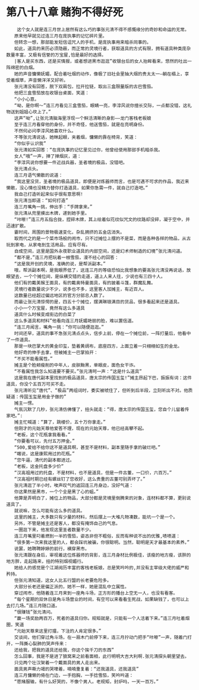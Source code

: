 # 第八十八章 赌狗不得好死
        这个女人就是连三月世上居然有这么巧的事张元清不得不感慨缘分的奇妙和命运的无常。
       原来他早就见过连三月在庞执事的记忆碎片里。
       但转念一想，那部能发短信诅咒人的手机，是庞执事用来暗杀同事的。
       如此，道具的来历必须隐蔽，而正常的灵境行者，获取道具的方式有限，拥有道具种类庞杂数量丰富，又极有信誉的万宝屋,恰是最好的选择。
       |客人是买东西，还是买情报，或者想进黑市逛逛”收银台后的女人抬眸看来，悠然的吐出一阵绵密的白烟。
       她的声音慵懒妩媚，配合着吐烟的动作，像极了旧社会里抽大烟的贵太太一―躺在榻上，享受着烟草，声音懒洋洋又好听。
       张元清没有回答，脱下双肩包，拉开拉链，取出三盒限量版的古巴雪茄。
       他把三盒雪茄放在收银台桌面，笑道：
       “小小心意。
       “呦，是你啊～”连三月看见三盒雪茄，眼睛一亮，李淳风说你擅长交际，一点都没错，这礼物送到姐姐心坎上了。”
       这声“呦”,让张元清脑海里浮现一个鲜活清晰的身影――龙门客栈老板娘
       至于连三月看穿他的身份，并不奇怪，他送雪茄，就是在亮明身份。
       不然何必问李淳风她喜欢什么。
       不等张元清说话，她眯起眼，夹着烟，慵懒的靠在椅背，笑道：
       “你似乎认识我”
       张元清如实回答：“在庞执事的记忆里见过你，他曾经使用那部手机暗杀我。
       女人“哦”一声，掸了掸烟灰，道：
       “李淳风说你想要一件近战兵器，圣者境的极品，没错吧。
       张元清点头。
       连三月语气懒散的说道：
       “我这里没货，圣者境的极品道具，即便是对炼器师而言，也是可遇不可求的作品，我近来懒散，没心情也没精力替你打造道具，如果你急需一件，就自己打造吧。”
       我自己打造听起来似乎很有意思啊!
       张元清当即道：“如何打造”
       连三月嘴角一挑，伸出手：“手牌拿来。”
       张元清从兜里摸出木牌，递到她手里。
       “咔嚓!”连三月五指合拢，捏碎木牌，其上绘着似花纹似咒文的纹路却没碎，凝于空中，并迅速扩散。
       霎时间，周围的景物极速变化，杂乱拥挤的五金店消失。
       取而代之的是一个菜市场般的闹市，只不过摊位上摆的不是菜，而是各种各样的物品，从古玩到家电，从家电到生活用品，应有尽有。
       自成空间，这里是国外永夜职业道具的内部空间，还是幻术师制造的幻境”张元清问道。
       “都不是，”连三月把玩着一根雪茄，漫不经心的回答：
       “这是我开创的灵境，准确的说，是帮派副本。”
       哦，帮派副本啊，是我眼界低了，这连三月的等级恐怕比我想象的要高张元清没再说话，放眼望去，一个个摊位间，是纵横交错的走道，道上人来人往，少说也有三四十人。
       他们有的戴美猴王面具，有的戴奥特曼面具，有的披着斗篷，群魔乱舞。
       灵境行者数量说少不少，说多也不多，这里客人加摊主，有近百人。
       这数量已经超过偏远地区的官方分部总人数了。
       而最让张元清惊愕的是，四五十个摊位，摆满琳琅满目的货品，很多看起来还是道具。
       小小一个万宝屋，竟然有这么多道具
       道具什么时候变成街边的白菜了
       这么多道具和材料”他看向连三月妩媚艳丽的脸，难以置信道。
       “连三月闻言，嘴角一挑：“你可以随便逛逛。”
       时间还早，道具的事不急张元清点点头，信步上前，停在一个摊位前，一阵打量后，他看中了一件道具。
       那是一块巴掌大的黄金印玺，垫着黄绸布，底座四方，上面立着一只栩栩如生的金龙。
       他好奇的伸手去拿，但被摊主一巴掌拍开：
       “不买不能看属性。”
       摊主是个脸颊瘦削的中年人，皮肤黝黑，单眼皮，面色女干诈。
       “不看属性我怎么知道要不要买。”张元清呵一声：“这是什么道具”
       这是我在唐代副本里找到的极品道具，唐太宗的传国玉玺!”摊主昂起下巴，振振有词：这件道具，你没个五百万可买不走。
       张元清听见“唐代”、“极品”两组词时，委实被唬住了，但听到后半段，立刻听出不对。他质疑道：传国玉玺是用金子做的”
       摊主一愣。
       气氛沉默了几秒，张元清仿佛懂了，扭头就走：“得，唐太宗的传国玉玺，您自个儿留着传家吧。”:
       摊主忙喊道：“算了，跳楼价，五十万你拿走。”
       但刚才的元始天尊他爱答不理，现在的元始天尊，他已经高攀不起。
       “老板，这个花瓶拿我看看。”
       “你要看可以，先付五万押金。”
       “500,爱给不给你这不是道具啊，甚至不是材料，副本里随手拿的破烂吧。”
       “瞎说，这是康熙用过的花瓶。”
       “您牛逼，清代的副本都进过。
       “老板，这金托盘多少价”
       “汉高祖用过的托盘，不是材料，也不是道具，但是一件古董，一口价，六百万。”
       “汉高祖时期已经有螺丝钉了您收好，这么贵重的古董可别弄坏了。”
       张元清逛了半小时，唉声叹气的返回连三月身边，没好气道：
       你这果然是黑市，一个个全是黑了心的蛆。”
       他算是弄明白了，摊位上的物品，大部分都是灵境里倒腾来的对象，连材料都不算，更别说道具了。
       就说嘛，怎么可能有这么多的道具。
       这里的摊主，大多数只有少量的材料，然后摆上一大堆凡物凑数，能坑一个是一个。
       另外，不管是摊主还是客人，都没有掩饰自己的气息。
       一圈逛下来，他发现这里圣者数量不少。
       连三月嘴里叼着燃到一半的雪茄，姿态非但不粗俗，反而有种说不出的优雅,啧啧道：
       “很多第一次来我这里的人，都会踩坑被骗，你很聪明。当然，聪明是天才最基本的素养。”
       说罢，她聘聘婷婷的前行，横穿黑市。
       张元清跟在身后，审视着这位炼器师的背影，连三月身材比例极佳，该瘦的地方瘦，该胖的地方胖，走起路来，扭的特别烟视媚行。
       她给人的感觉是个江湖阅历丰富的客栈老板娘，总是笑吟吟的,并没有主宰级大佬的威严和矜持。
       但张元清知道，这女人比五行盟的长老要危险多。
       大部分长老还是偏正派的，她不一样，她是混乱中立属性。
       穿过闹市，他随着连三月来到一座角斗场，正方形的播台上空无一人，也没有看客。
       “每个星期的双休日是角斗场营业的时间，有空可以来看看生死战，如果缺钱了，也可以上去打几场。”连三月随口道。
       “很赚钱”张元清问。
       “赢一场奖励两百万，死者的道具归你。规矩就是，只能有一个人活着下来。”连三月吐着烟圈，笑道
       “元始天尊来这里打擂，下注的人肯定很多。”
       交谈间，他们穿过角斗场，在一扇木门前停下来，连三月拧动门把手“咔嚓”一声，随着门打开，一阵撕心裂肺的哭声传来：
       还给我，把我的道具还给我，你这个挨千刀的东西”
       怎么回事，我是不是进了狼窝来之前看面相，此行明明大吉大利啊.张元清探头朝里望去。
       只见两个壮汉架着一个戴面具的男人走出来。
       面具男声嘶力竭的哭嚎着，喃喃重复着：“还我道具，还我道具”
       连三月慵懒的倚在门边，一手抱胸，一手捻雪茄，笑吟吟道：
       “愿赌服输，有什么好哭的，不像个男人。老规矩，封炉吗，一天一百万。”